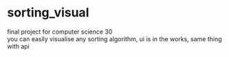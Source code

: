 # sorting_visual  
final project for computer science 30  
you can easily visualise any sorting algorithm, ui is in the works, same thing with api
